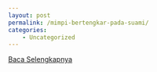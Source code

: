 ```yaml
---
layout: post
permalink: /mimpi-bertengkar-pada-suami/
categories:
    - Uncategorized
---
```


[Baca Selengkapnya](/03)